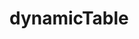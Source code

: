 ﻿# dynamicTable
<!-- This code is to create dynamic table using two user inputs of "no. of rows" and "no. of columns". -->
<!-- To acsess any cell we can select it with it's id. -->
<!-- Rule for id -->
<!-- For Header cell IDs are "h1","h2","h3"....."hn" where n= No of columns. -->
<!-- For Rows  cell IDs are in 3 characters. -->
<!-- 1st character is "r" which indicates rows. -->
<!-- 2nd character is  "number of row "in which we want to select our cell. -->
<!-- 3rd character is "number of column " in which we want to select our cell. -->
<!-- Example : I want to select header cell of 3rd column then ID is "h3" -->
<!-- Example : I want to select cell located in 45th row & 10th column then ID is "r4510" . -->
